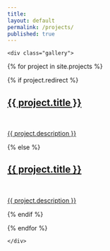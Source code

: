 ```yaml
---
title:
layout: default
permalink: /projects/
published: true
---
```


<div class="ProjectContainer">

	<div class="gallery">


  {% for project in site.projects %}

  {% if project.redirect %}
  <div class="projectTile" style="background-image:url({{ project.background }});background-size:cover;">
          <a href="{{ project.redirect }}" target="_blank" style="background-color: #60c17daa;">
          <span>
              <h2>{{ project.title }}</h2>
              <br/>
              <p>{{ project.description }}</p>
          </span>
          </a>
  </div>

  {% else %}

  <div class="projectTile" style="background-image:url({{ project.background }});background-size:cover;">
          <a href="{{ project.url | prepend: site.baseurl | prepend: site.url }}">
          <span>
              <h2>{{ project.title }}</h2>
              <br/>
              <p>{{ project.description }}</p>
          </span>
          </a>
  </div>

  {% endif %}

  {% endfor %}

	</div>

</div>

